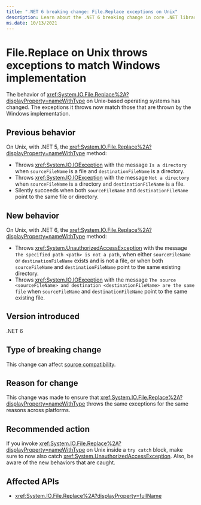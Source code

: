 ```yaml
---
title: ".NET 6 breaking change: File.Replace exceptions on Unix"
description: Learn about the .NET 6 breaking change in core .NET libraries where File.Replace throws exceptions in more cases on Unix-based operating systems.
ms.date: 10/13/2021
---
```

# File.Replace on Unix throws exceptions to match Windows implementation

The behavior of <xref:System.IO.File.Replace%2A?displayProperty=nameWithType> on Unix-based operating systems has changed. The exceptions it throws now match those that are thrown by the Windows implementation.

## Previous behavior

On Unix, with .NET 5, the <xref:System.IO.File.Replace%2A?displayProperty=nameWithType> method:

- Throws <xref:System.IO.IOException> with the message `Is a directory` when `sourceFileName` is a file and `destinationFileName` is a directory.
- Throws <xref:System.IO.IOException> with the message `Not a directory` when `sourceFileName` is a directory and `destinationFileName` is a file.
- Silently succeeds when both `sourceFileName` and `destinationFileName` point to the same file or directory.

## New behavior

On Unix, with .NET 6, the <xref:System.IO.File.Replace%2A?displayProperty=nameWithType> method:

- Throws <xref:System.UnauthorizedAccessException> with the message `The specified path <path> is not a path`, when either `sourceFileName` or `destinationFileName` exists and is not a file, or when both `sourceFileName` and `destinationFileName` point to the same existing directory.
- Throws <xref:System.IO.IOException> with the message `The source <sourceFileName> and destination <destinationFileName> are the same file` when `sourceFileName` and `destinationFileName` point to the same existing file.

## Version introduced

.NET 6

## Type of breaking change

This change can affect [source compatibility](../../categories.md#source-compatibility).

## Reason for change

This change was made to ensure that <xref:System.IO.File.Replace%2A?displayProperty=nameWithType> throws the same exceptions for the same reasons across platforms.

## Recommended action

If you invoke <xref:System.IO.File.Replace%2A?displayProperty=nameWithType> on Unix inside a `try catch` block, make sure to now also catch <xref:System.UnauthorizedAccessException>. Also, be aware of the new behaviors that are caught.

## Affected APIs

- <xref:System.IO.File.Replace%2A?displayProperty=fullName>
